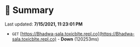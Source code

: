 # 📖 Summary
Last updated: **7/15/2021, 11:23:01 PM**

- `GET` [https://Bhadwa-sala.toxicblte.repl.co](https://Bhadwa-sala.toxicblte.repl.co) - **Down** (120253ms)
